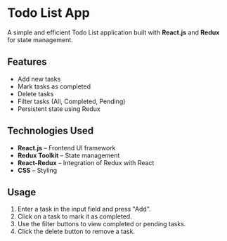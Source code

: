 # Todo List App

A simple and efficient Todo List application built with **React.js** and **Redux** for state management.

## Features

- Add new tasks
- Mark tasks as completed
- Delete tasks
- Filter tasks (All, Completed, Pending)
- Persistent state using Redux

## Technologies Used

- **React.js** – Frontend UI framework
- **Redux Toolkit** – State management
- **React-Redux** – Integration of Redux with React
- **CSS** – Styling

## Usage

1. Enter a task in the input field and press "Add".
2. Click on a task to mark it as completed.
3. Use the filter buttons to view completed or pending tasks.
4. Click the delete button to remove a task.
